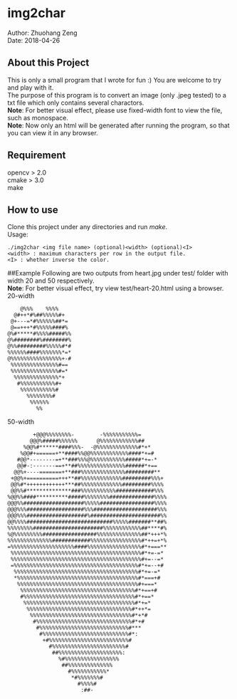 # img2char
Author: Zhuohang Zeng  
Date: 2018-04-26
## About this Project
This is only a small program that I wrote for fun :) You are welcome to try and play with it.  
The purpose of this program is to convert an image (only .jpeg tested) to a txt file which only contains several charactors.  
**Note**: For better visual effect, please use fixed-width font to view the file, such as monospace.  
**Note**: Now only an html will be generated after running the program, so that you can view it in any browser.  
## Requirement
  opencv > 2.0  
  cmake > 3.0  
  make
## How to use
Clone this project under any directories and run _make_.  
Usage:
```
./img2char <img file name> (optional)<width> (optional)<I>  
<width> : maximum characters per row in the output file.  
<I> : whether inverse the color.  
```
##Example
Following are two outputs from heart.jpg under test/ folder with width 20 and 50 respectively.  
**Note**: For better visual effect, try view test/heart-20.html using a browser.
20-width
```
    @%%%    %%%%    
  @#++*#%##%%%%%#+  
 @+---=*#%%%%%%##*= 
 @==+++*#%%%%%####% 
@%#*****#%%%%#####%%
@%########%########%
@%%#########%%%%%#*#
%%%%%%####%%%%%%%*=*
@%%%%%%%%%%%%%%%%+-#
 %%%%%%%%%%%%%%%#== 
 %%%%%%%%%%%%%%%#=* 
  %%%%%%%%%%%%%%*+  
   #%%%%%%%%%%%#+   
    %%%%%%%%%%%#    
      %%%%%%%%#     
       %%%%%%       
         %%  
```
50-width
```          %@@@%%%              @%%%%%%           
        +@@@%%%%%%%%-        -%%%%%%%%%%%=        
       @@@%#####%%%%%%      @%%%%%%%%%%%%##       
     %@@%#******####%%%-  -@%%%%%%%%%%%%%#*+*     
    %@@#+======+**####%%@@%%%%%%%%%%%%####*+=#    
   #@@*--------=+**###%%%@%%%%%%%%%%%#####*+=-*   
   @@#-:-------==+**##%%%%%%%%%%%%%%%######*+==   
  @@%+----=======+**###%%%%%%%%%%%%%%#########**  
 +@@%+==========+++**##%%%%%%%%%%%%%#########%%%+ 
 @@%#*++++++++++++***##%%%%%%%%%%%%%#########%%%% 
 @@%%#**************###%%%%%%%%%%%############%%% 
%@@%%####**********#####%%%%%%%%##############%%%%
@@@%%###################%%%%%#################%%%%
@@@%%%##################%%%####################%%%
@@@%%%###################%######################%%
@@%%%%###########################%%%%%#######**##%
%%%%%%%%######################%%%%%%%%%%%%##****#%
%@%%%%%%%%%#################%%%%%%%%%%%%%%##*+++*%
%%%%%%%%%%%%%%############%%%%%%%%%%%%%%%%#*++=+*%
=%%%%%%%%%%%%%%%%%%%%####%%%%%%%%%%%%%%%%%#*+===**
 %%%%%%%%%%%%%%%%%%%%%%%%%%%%%%%%%%%%%%%%%#*+=-=* 
 %%%%%%%%%%%%%%%%%%%%%%%%%%%%%%%%%%%%%%%%%#+=--=* 
 =%%%%%%%%%%%%%%%%%%%%%%%%%%%%%%%%%%%%%%%#*+=--+# 
  %%%%%%%%%%%%%%%%%%%%%%%%%%%%%%%%%%%%%%%#*+=-=*  
  *%%%%%%%%%%%%%%%%%%%%%%%%%%%%%%%%%%%%%%#*===+#  
   %%%%%%%%%%%%%%%%%%%%%%%%%%%%%%%%%%%%%%#+===*   
    %%%%%%%%%%%%%%%%%%%%%%%%%%%%%%%%%%%%#*+==+#   
    #%%%%%%%%%%%%%%%%%%%%%%%%%%%%%%%%%%%#*+==*    
     %%%%%%%%%%%%%%%%%%%%%%%%%%%%%%%%%%%#*+=*     
      %%%%%%%%%%%%%%%%%%%%%%%%%%%%%%%%%#*++*=     
       %%%%%%%%%%%%%%%%%%%%%%%%%%%%%%%%#*+*#      
        #%%%%%%%%%%%%%%%%%%%%%%%%%%%%%%#*+#       
         #%%%%%%%%%%%%%%%%%%%%%%%%%%%%#***        
          #%%%%%%%%%%%%%%%%%%%%%%%%%%%#*:         
           +#%%%%%%%%%%%%%%%%%%%%%%%%%#           
             #%%%%%%%%%%%%%%%%%%%%%%%#            
              ##%%%%%%%%%%%%%%%%%%%%:             
                %#%%%%%%%%%%%%%%%%%               
                 ##%%%%%%%%%%%%%%                 
                   #%%%%%%%%%%%*                  
                    *#%%%%%%%#                    
                      #%%%%#                      
                       :##-   
```
